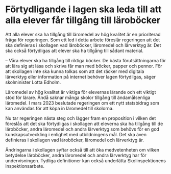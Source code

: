 # Förtydligande i lagen ska leda till att alla elever får tillgång till läroböcker

Att alla elever ska ha tillgång till läromedel av hög kvalitet är en prioriterad fråga för regeringen. Som ett led i detta arbete föreslår regeringen att det ska definieras i skollagen vad läroböcker, läromedel och lärverktyg är. Det ska också förtydligas att elever ska ha tillgång till sådant material.

– Våra elever ska ha tillgång till riktiga böcker. De bästa förutsättningarna för att lära sig att läsa och skriva får man med böcker, papper och pennor. För att skollagen inte ska kunna tolkas som att det räcker med digitala lärverktyg eller information på internet behöver lagen förtydligas, säger skolminister Lotta Edholm.

Läromedel av hög kvalitet är viktiga för elevernas lärande och ett viktigt stöd för lärare. Ändå saknar många skolor tillgång till ändamålsenliga läromedel. I mars 2023 beslutade regeringen om ett nytt statsbidrag som kan användas för att köpa in läromedel till skolorna.

Nu tar regeringen nästa steg och lägger fram en proposition i vilken det föreslås att det ska förtydligas i skollagen att eleverna ska ha tillgång till de läroböcker, andra läromedel och andra lärverktyg som behövs för en god kunskapsutveckling i enlighet med utbildningens mål. Det ska även definieras i skollagen vad läroböcker, läromedel och lärverktyg är.

Ändringarna i skollagen syftar också till att öka medvetenheten om vilken betydelse läroböcker, andra läromedel och andra lärverktyg har för undervisningen. Tydliga definitioner kan också underlätta Skolinspektionens inspektionsarbete.
